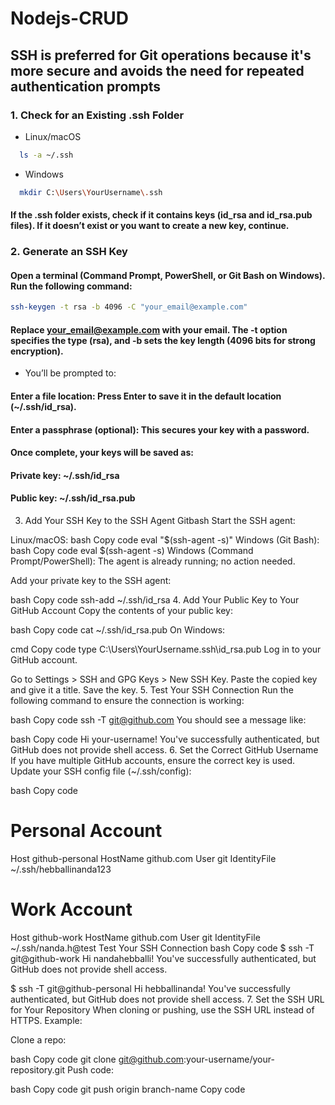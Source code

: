 # Nodejs-CRUD
## SSH is preferred for Git operations because it's more secure and avoids the need for repeated authentication prompts

### 1. Check for an Existing .ssh Folder

- Linux/macOS
```bash
  ls -a ~/.ssh
```
- Windows
```bash
  mkdir C:\Users\YourUsername\.ssh 
```
#### If the .ssh folder exists, check if it contains keys (id_rsa and id_rsa.pub files). If it doesn’t exist or you want to create a new key, continue.

### 2. Generate an SSH Key

#### Open a terminal (Command Prompt, PowerShell, or Git Bash on Windows). Run the following command:

```bash
ssh-keygen -t rsa -b 4096 -C "your_email@example.com"
```
#### Replace your_email@example.com with your email. The -t option specifies the type (rsa), and -b sets the key length (4096 bits for strong encryption).

- You’ll be prompted to:
#### Enter a file location: Press Enter to save it in the default location (~/.ssh/id_rsa).
#### Enter a passphrase (optional): This secures your key with a password.
#### Once complete, your keys will be saved as:

#### Private key: ~/.ssh/id_rsa
#### Public key: ~/.ssh/id_rsa.pub

3. Add Your SSH Key to the SSH Agent
Gitbash
Start the SSH agent:

Linux/macOS:
bash
Copy code
eval "$(ssh-agent -s)"
Windows (Git Bash):
bash
Copy code
eval $(ssh-agent -s)
Windows (Command Prompt/PowerShell):
The agent is already running; no action needed.

Add your private key to the SSH agent:

bash
Copy code
ssh-add ~/.ssh/id_rsa
4. Add Your Public Key to Your GitHub Account
Copy the contents of your public key:

bash
Copy code
cat ~/.ssh/id_rsa.pub
On Windows:

cmd
Copy code
type C:\Users\YourUsername\.ssh\id_rsa.pub
Log in to your GitHub account.

Go to Settings > SSH and GPG Keys > New SSH Key.
Paste the copied key and give it a title.
Save the key.
5. Test Your SSH Connection
Run the following command to ensure the connection is working:

bash
Copy code
ssh -T git@github.com
You should see a message like:

bash
Copy code
Hi your-username! You've successfully authenticated, but GitHub does not provide shell access.
6. Set the Correct GitHub Username
If you have multiple GitHub accounts, ensure the correct key is used. Update your SSH config file (~/.ssh/config):

bash
Copy code
# Personal Account
Host github-personal
  HostName github.com
  User git
  IdentityFile ~/.ssh/hebballinanda123

# Work Account
Host github-work
  HostName github.com
  User git
  IdentityFile ~/.ssh/nanda.h@test
Test Your SSH Connection
bash
Copy code
$ ssh -T git@github-work
Hi nandahebballi! You've successfully authenticated, but GitHub does not provide shell access.

$ ssh -T git@github-personal
Hi hebballinanda! You've successfully authenticated, but GitHub does not provide shell access.
7. Set the SSH URL for Your Repository
When cloning or pushing, use the SSH URL instead of HTTPS. Example:

Clone a repo:

bash
Copy code
git clone git@github.com:your-username/your-repository.git
Push code:

bash
Copy code
git push origin branch-name
Copy code





